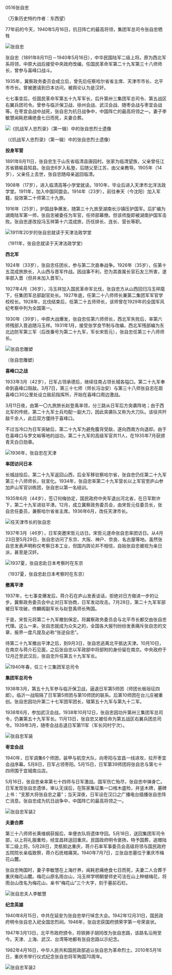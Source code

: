 0516张自忠

（万象历史特约作者：东西望）

77年前的今天，1940年5月16日，抗日阵亡的最高将领，集团军总司令张自忠牺牲

![张自忠](张自忠.jpg)

张自忠（1891年8月11日－1940年5月16日），中华民国陆军二级上将。原为西北军系将领，中原大战后接受中央政府改编，任国民革命军第二十九军第三十八师师长，曾参与喜峰口战斗。

1935年，冀察政务委员会成立后，曾先后任察哈尔省省主席、天津市市长、北平市市长。曾被邀请到日本访问，被舆论认为是汉奸。

七七事变后，任国民革命军第五十九军军长，后升第卅三集团军总司令、第五战区右翼兵团司令。曾参与临沂保卫战、徐州会战、武汉会战、随枣会战与枣宜会战等。在枣宜会战中战死，张自忠为抗日战争中，中国阵亡的最高将领之一。妻子李敏慧闻耗悲痛绝食七日而死，夫妻合葬。

![《抗战军人忠烈录》（第一辑）中的张自忠烈士遗像](《抗战军人忠烈录》（第一辑）中的张自忠烈士遗像.jpg)

（《抗战军人忠烈录》（第一辑）中的张自忠烈士遗像）

**投身军营**

1891年8月11日，张自忠生于山东省临清县唐园村。张家为临清望族，父亲曾任江苏省赣榆县知县。张自忠6岁入私塾，后随父至江苏，由父亲教导。1905年（14岁），父亲任上去世，张自忠随母亲返回临清。

1908年（17岁），进入临清高等小学堂就读。1910年，毕业后进入天津市北洋法政学堂。1911年，加入中国同盟会。1914年（23岁），前往奉天（今沈阳）加入军籍，投效第二十师第三十九旅。

1916年（25岁），护国战争爆发，随第三十九旅至湖南长沙镇压护国军。后扩编为湖南陆军第一师，张自忠被委任为军官，任师部幕僚。但该师旋即被湖南护国军击败。张自忠遂改投冯玉祥第十六混成旅，历任排长、连长、营长等职。

![1911年20岁的张自忠就读于天津法政学堂](1911年20岁的张自忠就读于天津法政学堂.jpg)

（1911年，张自忠就读于天津法政学堂）

**西北军**

1924年（33岁），张自忠任团长，参与第二次直奉战争。1926年（35岁），任第十五混成旅旅长，入山西与晋军作战。因战事不利，恐为其直属长官石友三所害，遂率部入晋（但并未加入晋军）。

1927年4月（36岁），冯玉祥加入国民革命军北伐，张自忠方从山西回归冯玉祥麾下，任集团军总部副官处长。1927年底，任第二十八师师长兼第二集团军军官学校校长。1928年，北伐结束后，任第二十五师师长，该师曾在1929年的全国军风纪考察中列为全国第一。

1930年（39岁），中原大战爆发，张自忠任第六师师长，西北军失败后，率第六师残部入晋追随冯玉祥。1931年1月，接受张学良节制与改编，西北军残部编为东北边防军第三军（后改番号为第二十九军，军长宋哲元），张自忠任第三十八师师长。

![张自忠雕塑](张自忠雕塑.jpg)

（张自忠雕塑）

**喜峰口之战**

1933年3月（42岁），日军占领承德后，继续往南占领长城各隘口。第二十九军奉命到喜峰口阻敌。3月7日，第三十七师（师长冯治安）与第三十八师张自忠在距喜峰口30公里处设立敌前指挥所，开始在喜峰口周边激战。

3月11日夜，由第一〇九旅旅长赵登禹率领，分三路从日军后方突袭阵地；由于西北军的传统，第二十九军士兵均配一副大刀，因此突袭队又称为大刀队。该役共歼敌千余人，此后双方僵持于喜峰口。

不过当冷口为日军突破后，第二十九军为避免腹背受敌，遂向西南方向退却。由于在喜峰口与罗文峪等地的战功，第二十九军的高级军官共11人，在1935年7月获颁青天白日勋章。

![1936年，张自忠在天津](1936年，张自忠在天津.jpg)

**率团访问日本**

长城战役后，第二十九军返回山西，后全军移驻察哈尔省，张自忠仍任第二十九军第三十八师师长，驻宣化。1934年，张自忠率第二十九军营长以上军官至庐山参加庐山军官训练团，张自忠以第一名结训。

1935年6月（44岁），签订何梅协定，国民政府中央军退出河北省，在日军默许下，第二十九军进驻平津。12月，成立冀察政务委员会，由宋哲元任委员长，张自忠任委员，兼察哈尔省省主席。1936年6月，改任天津市长。

![任天津市长的张自忠](任天津市长的张自忠.jpg)

1937年3月（46岁），日军突邀宋哲元访日。宋哲元遂命张自忠率团访日。从4月23日至5月29日，张自忠访问了东京、大阪、神户、奈良、名古屋等地。虽然张自忠发表声明称仅考察日本工业，但国内舆论并不相信，自始张自忠被视为亲日派，甚至是汉奸。

![1937夏，张自忠赴日本考察时在东京](1937夏，张自忠赴日本考察时在东京.jpg)

（1937夏，张自忠赴日本考察时在东京）

**撤离平津**

1937年，七七事变爆发后，蒋介石在庐山发表谈话，拒绝对日方做进一步的让步。冀察政务委员会中止对日军协商，日军发动攻击。7月28日，第二十九军军部被日军攻破，佟麟阁副军长与赵登禹师长殉国。

于是，宋哲元将第二十九军撤到保定。将冀察政务委员会与北平市长都交由张自忠代理。这么一来，张自忠就成为众矢之的，全国各大报刊纷纷发表痛斥张自忠的文章，报界一度凡提及必称“张逆自忠”。

待第二十九军撤出平津之后，到9月3日，张自忠逃离北平抵达天津。10月10日，在南京与蒋介石见面，之后张自忠以军政部中将部附的身份留在南京。中央政府于12月迁至武汉后，张自忠升任第五十九军军长。

![1940年春，任三十三集团军总司令](1940年春，任三十三集团军总司令.jpg)

**集团军总司令**

1938年3月，第五十九军参与临沂保卫战，逼退日军第5师团（师团长板垣征四郎）。临沂一战阻隔了日军第5师团与第10师团的联系。后第10师团在台儿庄被重创。张自忠因功升第二十七军团军团长，辖第五十九军与第九十二军。

1938年6月，参加武汉会战。1938年10月12日，张自忠因功升第卅三集团军总司令，仍兼第五十九军军长。11月13日，张自忠又被任命为第五战区右翼兵团总司令。1939年3月，随枣会战击退日军第11军（军长冈村宁次）。

![张自忠军装](张自忠军装.jpg)

**枣宜会战**

1940年，日军调集6个师团，装甲与航空大队，向枣阳与宜昌一线进攻，拉开枣宜会战序幕。5月8日，日军占领枣阳。5月15日，日军第39师团将张自忠与第七十四师围于宜城南瓜店。

5月16日，张自忠亲率第七十四师与日军激战。国军伤亡殆尽，张自忠中弹身亡。日军发现张自忠遗体，审认无误后，在陈家集征集一口棺木盛殓，并竖木牌，墓碑上书：“支那大将张自忠之墓”；当天深夜，日军设在汉口之广播电台插播张自忠阵亡消息。张自忠成为抗日战争中，中国阵亡的最高将领之一。

![张自忠军装2](张自忠军装2.jpg)

**夫妻合葬**

第三十八师师长黄维纲获报后，率便衣队将遗体夺回。5月18日，送回集团军司令部，以上将礼服重殓，经宜昌转送回重庆。民国政府明令褒扬，特予国葬，追赠陆军二级上将。5月28日，灵柩抵达重庆，蒋介石率军事委员会高级将领与国民政府五院院长亲临致祭，蒋介石抚棺痛哭。1940年7月7日，立张自忠墓位于重庆市梅花山麓。

张自忠殉国时，妻子李敏慧在上海疗养，闻耗悲痛绝食七日而死，夫妻二人合葬于重庆梅花山麓。梅花山原名雨台山，冯玉祥学明朝督师史可法在山上种植梅花，将雨台山改名为梅花山，亲书“梅花山”三个大字，刻于墓前石栏。

![张自忠夫人李敏慧](张自忠夫人李敏慧.png)

**纪念英雄**

1940年8月15日，中共在延安为张自忠举行悼念大会。1942年12月31日，国民政府明令张自忠入祀全国忠烈祠。1946年，张自忠获国府颁荣字第一号荣哀状。

1947年3月13日，北平市政府颁令，将铁狮子胡同改为张自忠路，该路名沿用至今。天津、上海、武汉、台湾等地都有张自忠路以示纪念。

1982年4月16日，中华人民共和国民政部追认张自忠为革命烈士。2010年5月16日，重庆市举行仪式纪念张自忠将军殉国70周年。

![张自忠军装2](张自忠墓.jpg)



